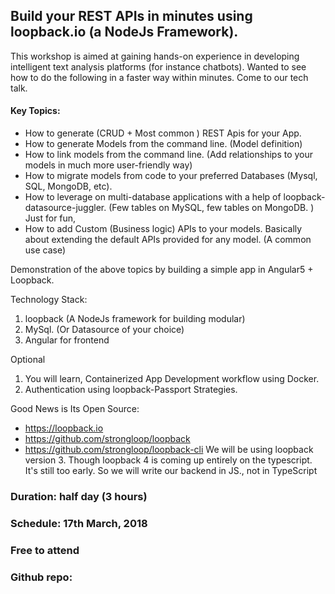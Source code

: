 ## Build your REST APIs in minutes using loopback.io (a NodeJs Framework).

This workshop is aimed at gaining hands-on experience in developing intelligent text analysis platforms (for instance chatbots). 
Wanted to see how to do the following in a faster way within minutes. Come to our tech talk.

#### Key Topics:
- How to generate (CRUD + Most common ) REST Apis for your App.
- How to generate Models from the command line. (Model definition)
- How to link models from the command line. (Add relationships to your models in much more user-friendly way)
- How to migrate models from code to your preferred Databases (Mysql, SQL, MongoDB, etc).
- How to leverage on multi-database applications with a help of loopback-datasource-juggler. (Few tables on MySQL, few tables on MongoDB. ) Just for fun,
- How to add Custom (Business logic) APIs to your models. Basically about extending the default APIs provided for any model. (A common use case)

Demonstration of the above topics by building a simple app in Angular5 + Loopback.

Technology Stack: 
1. loopback (A NodeJs framework for building modular)
2. MySql. (Or Datasource of your choice)
3. Angular for frontend

Optional
1. You will learn, Containerized App Development workflow using Docker. 
2. Authentication using loopback-Passport Strategies.

Good News is Its Open Source:
- https://loopback.io
- https://github.com/strongloop/loopback
- https://github.com/strongloop/loopback-cli
We will be using loopback version 3.
Though loopback 4 is coming up entirely on the typescript. It's still too early. So we will write our backend in JS., not in TypeScript

### Duration: half day (3 hours)
### Schedule: 17th March, 2018
### Free to attend

### Github repo: <TBA>